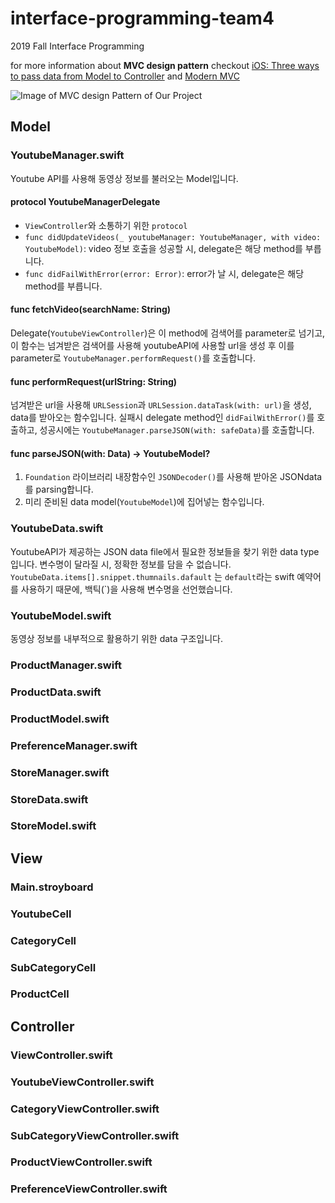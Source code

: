 # interface-programming-team4
2019 Fall Interface Programming

for more information about **MVC design pattern** checkout [iOS: Three ways to pass data from Model to Controller](https://medium.com/@stasost/ios-three-ways-to-pass-data-from-model-to-controller-b47cc72a4336) and [Modern MVC](https://medium.com/ios-os-x-development/modern-mvc-39042a9097ca)

![Image of MVC design Pattern of Our Project](https://user-images.githubusercontent.com/37105201/71048532-e1718600-2182-11ea-9d59-5c99dc11047d.png)



## Model

### YoutubeManager.swift
Youtube API를 사용해 동영상 정보를 불러오는 Model입니다.

#### protocol YoutubeManagerDelegate
- `ViewController`와 소통하기 위한 `protocol`
- `func didUpdateVideos(_ youtubeManager: YoutubeManager, with video: YoutubeModel)`: video 정보 호출을 성공할 시, delegate은 해당 method를 부릅니다.
- `func didFailWithError(error: Error)`: error가 날 시, delegate은 해당 method를 부릅니다.


#### func fetchVideo(searchName: String)
Delegate(`YoutubeViewController`)은 이 method에 검색어를 parameter로 넘기고, 이 함수는 넘겨받은 검색어를 사용해 youtubeAPI에 사용할 url을 생성 후 이를 parameter로 `YoutubeManager.performRequest()`를 호출합니다.

#### func performRequest(urlString: String)
넘겨받은 url을 사용해 `URLSession`과 `URLSession.dataTask(with: url)`을 생성, data를 받아오는 함수입니다. 실패시 delegate method인 `didFailWithError()`를 호출하고, 성공시에는 `YoutubeManager.parseJSON(with: safeData)`를 호출합니다. 

#### func parseJSON(with: Data) -> YoutubeModel?
1. `Foundation` 라이브러리 내장함수인  `JSONDecoder()`를 사용해 받아온 JSONdata를 parsing합니다.
3. 미리 준비된 data model(`YoutubeModel`)에 집어넣는 함수입니다. 

### YoutubeData.swift
YoutubeAPI가 제공하는 JSON data file에서 필요한 정보들을 찾기 위한 data type입니다. 변수명이 달라질 시, 정확한 정보를 담을 수 없습니다. `YoutubeData.items[].snippet.thumnails.dafault` 는 `default`라는 swift 예약어를 사용하기 때문에, 백틱(`)을 사용해 변수명을 선언했습니다. 

### YoutubeModel.swift
동영상 정보를 내부적으로 활용하기 위한 data 구조입니다. 

### ProductManager.swift

### ProductData.swift

### ProductModel.swift

### PreferenceManager.swift

### StoreManager.swift

### StoreData.swift

### StoreModel.swift


## View

### Main.stroyboard

### YoutubeCell

### CategoryCell

### SubCategoryCell

### ProductCell


## Controller

### ViewController.swift

### YoutubeViewController.swift

### CategoryViewController.swift

### SubCategoryViewController.swift

### ProductViewController.swift

### PreferenceViewController.swift
